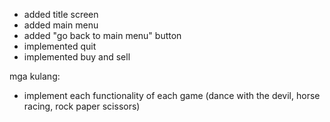 - added title screen
- added main menu
- added "go back to main menu" button
- implemented quit
- implemented buy and sell
  
mga kulang:
- implement each functionality of each game (dance with the devil, horse racing, rock paper scissors)

